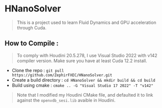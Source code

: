 # HNanoSolver
> This is a project used to learn Fluid Dynamics and GPU acceleration through Cuda.

## How to Compile : 
> To comply with Houdini 20.5.278, I use Visual Studio 2022 with v142 compiler version.
> Make sure you have at least Cuda 12.2 install.
- Clone the repo : `git pull https://github.com/ZephirFXEC/HNanoSolver.git`
- Create a build directory : `cd HNanoSolver && mkdir build && cd build`
- Build using cmake : `cmake .. -G "Visual Studio 17 2022" -T "v142"`
> Note that I modified my Houdini CMake file, and defaulted it to link against the `openvdb_sesi.lib` avaible in Houdini.
